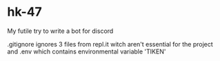# hk-47
My futile try to write a bot for discord

.gitignore ignores 3 files from repl.it witch aren't essential for the project and .env which contains environmental variable 'TIKEN'
